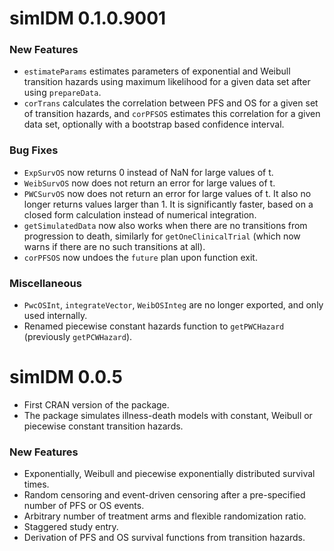# simIDM 0.1.0.9001

### New Features

-   `estimateParams` estimates parameters of exponential and Weibull transition hazards using maximum likelihood for a given data set after using `prepareData`.
-   `corTrans` calculates the correlation between PFS and OS for a given set of transition hazards, and `corPFSOS` estimates this correlation for a given data set, optionally with a bootstrap based confidence interval.

### Bug Fixes

-   `ExpSurvOS` now returns 0 instead of NaN for large values of t.
-   `WeibSurvOS` now does not return an error for large values of t.
-   `PWCSurvOS` now does not return an error for large values of t. It also no longer returns values larger than 1. It is significantly faster, based on a closed form calculation instead of numerical integration.
-   `getSimulatedData` now also works when there are no transitions from progression to death, similarly for `getOneClinicalTrial` (which now warns if there are no such transitions at all).
-   `corPFSOS` now undoes the `future` plan upon function exit.

### Miscellaneous

-   `PwcOSInt`, `integrateVector`, `WeibOSInteg` are no longer exported, and only used internally.
-   Renamed piecewise constant hazards function to `getPWCHazard` (previously `getPCWHazard`).

# simIDM 0.0.5

-   First CRAN version of the package.
-   The package simulates illness-death models with constant, Weibull or piecewise constant transition hazards.

### New Features

-   Exponentially, Weibull and piecewise exponentially distributed survival times.
-   Random censoring and event-driven censoring after a pre-specified number of PFS or OS events.
-   Arbitrary number of treatment arms and flexible randomization ratio.
-   Staggered study entry.
-   Derivation of PFS and OS survival functions from transition hazards.
